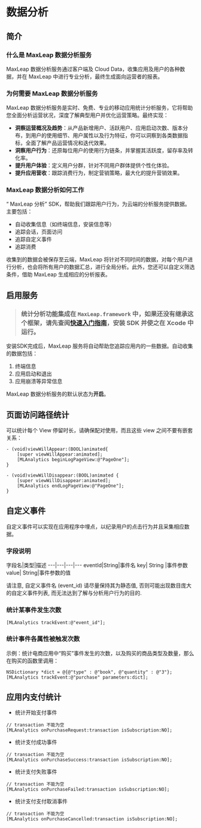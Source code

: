 
# 数据分析

## 简介
### 什么是 MaxLeap 数据分析服务
 MaxLeap 数据分析服务通过客户端及 Cloud Data，收集应用及用户的各种数据，并在 MaxLeap 中进行专业分析，最终生成面向运营者的报表。

### 为何需要 MaxLeap 数据分析服务
 MaxLeap 数据分析服务是实时、免费、专业的移动应用统计分析服务，它将帮助您全面分析运营状况，深度了解典型用户并优化运营策略。最终实现：

* **洞察运营概况及趋势**：从产品新增用户、活跃用户、应用启动次数、版本分布，到用户的使用细节、用户属性以及行为特征，你可以洞察到各类数据指标，全面了解产品运营情况和迭代效果。
* **洞察用户行为**：还原每位用户的使用行为链条，并掌握其活跃度，留存率及转化率。
* **提升用户体验**：定义用户分群，针对不同用户群体提供个性化体验。
* **提升应用营收**：跟踪消费行为，制定营销策略，最大化的提升营销效果。


###  MaxLeap 数据分析如何工作
“ MaxLeap 分析” SDK，帮助我们跟踪用户行为，为云端的分析服务提供数据。主要包括：

*  自动收集信息（如终端信息，安装信息等）
*  追踪会话，页面访问
*  追踪自定义事件
*  追踪消费

收集到的数据会被保存至云端，MaxLeap 将针对不同时间的数据，对每个用户进行分析，也会将所有用户的数据汇总，进行全局分析。此外，您还可以自定义筛选条件，借助 MaxLeap  生成相应的分析报表。

## 启用服务

> ### 统计分析功能集成在 `MaxLeap.framework` 中，如果还没有继承这个框架，请先查阅[快速入门指南](ML_DOCS_LINK_PLACEHOLDER_SDK_QUICKSTART_IOS)，安装 SDK 并使之在 Xcode 中运行。

安装SDK完成后，MaxLeap 服务将自动帮助您追踪应用内的一些数据。自动收集的数据包括：

1.	终端信息
2.	应用启动和退出
3.	应用崩溃等异常信息

MaxLeap 数据分析服务的默认状态为**开启**。

## 页面访问路径统计

可以统计每个 View 停留时长，请确保配对使用，而且这些 view 之间不要有嵌套关系：

```objective_c
- (void)viewWillAppear:(BOOL)animated{
    [super viewWillAppear:animated];
    [MLAnalytics beginLogPageView:@"PageOne"];
}
 
- (void)viewWillDisappear:(BOOL)animated {
    [super viewWillDisappear:animated];
    [MLAnalytics endLogPageView:@"PageOne"];
}
```
 
## 自定义事件

自定义事件可以实现在应用程序中埋点，以纪录用户的点击行为并且采集相应数据。

### 字段说明

字段名|类型|描述
---|---|---|---
eventId|String|事件名
key| String |事件参数
value| String|事件参数的值

请注意, 自定义事件名 (event_id) 请尽量保持其为静态值, 否则可能出现数目庞大的自定义事件列表, 而无法达到了解与分析用户行为的目的.
 
### 统计某事件发生次数

```
[MLAnalytics trackEvent:@"event_id"];
```

### 统计事件各属性被触发次数

示例：统计电商应用中“购买”事件发生的次数，以及购买的商品类型及数量，那么在购买的函数里调用：

```objective_c
NSDictionary *dict = @{@"type" : @"book", @"quantity" : @"3"};
[MLAnalytics trackEvent:@"purchase" parameters:dict];
```

## 应用内支付统计

- 统计开始支付事件

```
// transaction 不能为空
[MLAnalytics onPurchaseRequest:transaction isSubscription:NO];
```

- 统计支付成功事件

```
// transaction 不能为空
[MLAnalytics onPurchaseSuccess:transaction isSubscription:NO];
```

- 统计支付失败事件

```
// transaction 不能为空
[MLAnalytics onPurchaseFailed:transaction isSubscription:NO];
```

- 统计支付支付取消事件

```
// transaction 不能为空
[MLAnalytics onPurchaseCancelled:transaction isSubscription:NO];
```

<!--
## 游戏统计

### 跟踪玩家充值

**【用途和用法】**

跟踪玩家充值现金而获得虚拟币的行为，充入的现金将反映至游戏收入中。

充值过程可以跟踪四个状态：1、发出有效的充值请求；2、确认某次充值请求已完成充值；3、充值失败；4、充值被用户取消。

您可在玩家发起充值请求时（例如玩家选择了某个充值包，进入支付流程那一刻）调用 `onChargeRequest`，并传入该笔交易的唯一订单ID和详细信息；在确认玩家支付成功时调用`onChargeSuccess`；在玩家支付失败时调用 `onChargeFailed`；在玩家取消支付时调用 `onChargeCancelled`。所有状态均需要传入订单ID。

**注意：**

1、orderID是标识交易的关键，每一次的充值请求都需要是不同的orderID，否则会被认为重复数据而丢弃，造成收入数据偏差的情况。

2、orderID由您自己构造和管理，可以使用类似 userID+时间戳+随机数 的方式来自己定义orderID，来保障其唯一性。

3、收入数据以调用了onChargeSuccess为准，Success调用时的orderID要与Request中orderID对应，才可追溯到交易内容，有效计量。 Request必须调用，且需要早于Success，否则可能影响收入数据的金额计数。


**【接口说明：（MLGAVirtualCurrency类）】**
 
```
//充值请求
+ (void)onChargeRequest:(SKPaymentTransaction *)transaction 
				   orderId:(NSString *)orderId
		   currencyAmount:(double)currencyAmount 
		     currencyType:(NSString *)currencyType
   virtualCurrencyAmount:(double)virtualCurrencyAmount
   				 paySource:(NSString *)paySource;

//充值成功
+ (void)onChargeSuccess:(SKPaymentTransaction *)transaction orderId:(NSString *)orderId;

// 充值失败
+ (void)onChargeFailed:(SKPaymentTransaction *)transaction orderId:(NSString *)orderId;

// 充值取消
+ (void)onChargeCancelled:(SKPaymentTransaction *)transaction orderId:(NSString *)orderId;
```

**参数说明：**

参数  |类型  |	描述
------------|------|-------
transaction | SKPaymentTransaction | 用来进行支付的对象，不能为空
orderId	  | NSString | 订单ID，最多64个字符。用于唯一标识一次交易。<br>*如果多次充值成功的orderID重复，将只算首次成功的数据，其他数据会认为重复数据丢弃。<br>\*如果Success调用时传入的orderID在之前Request没有对应orderID，则记录充值次数，但不会有收入金额体现。
currencyAmount | double | 现金金额或现金等价物的额度。
currencyType	| NSString | 请使用国际标准组织ISO 4217中规范的3位字母代码标记货币类型。点击查看参考 例：人民币CNY；美元USD；欧元EUR（如果您使用其他自定义等价物作为现金，亦可使用ISO 217中没有的3位字母组合传入货币类型，我们会在报表页面中提供汇率设定功能）
virtualCurrencyAmount | double | 虚拟币金额
paymentSource	| NSString | 支付的途径，最多16个字符。例如：“支付宝”“苹果官方”“XX支付SDK”

示例1：

玩家使用支付宝方式成功购买了“大号宝箱”（实际为100元人民币购入1000元宝的礼包），该笔操作的订单编号为account123-0923173248-11。可以如下调用：

```
//1）在向支付宝支付SDK发出请求时，同时调用：
[MLGAVirtualCurrencyonChargeRequst:transaction orderId:@"account123-0923173248-11" currencyAmount:100 currencyType@"CNY" virtualCurrencyAmount:1000 paymentType: @"Alipay"];

//2）订单account123-0923173248-11充值成功后调用：
[MLGAVirtualCurrency onChargeSuccess:transaction orderId:@"account123-0923173248-11"];
```

示例2：

在一款与91联运的游戏中，游戏使用了91的支付聚合SDK，玩家购买一个“钻石礼包1”（10个91豆购买60钻石），该笔操作的订单号为“7837331”。由于此类聚合SDK往往要求使用其自有的“代币”（91使用91豆，兑换人民币比例1：1）做充值依据，建议将“代币”折算为人民币后再调用统计：
 
```
//1）在向91支付SDK发出请求时，进行调用
[MLGAVirtualCurrency onChargeRequst:transaction orderId:@"7837331" iapId: @"钻石礼包1" currencyAmount:10 currencyType@”CNY” virtualCurrencyAmount:60 paymentType: @"91 SDK "];
//2）订单order001充值成功：
[MLGAVirtualCurrency onChargeSuccess:transaction orderId: @"7837331"];
```

**【用途和用法】**

- 游戏中除了可通过充值来获得虚拟币外，可能会在任务奖励、登录奖励、成就奖励等环节免费发放给玩家虚拟币，来培养他们使用虚拟币的习惯。开发者可通过此方法跟踪全部免费赠予虚拟币的数据。
- 在成功向玩家赠予虚拟币时调用onReward方法来传入相关数据。
- 只获得过赠予虚拟币的玩家不会被记为付费玩家。赠予的虚拟币会计入到所有的虚拟币产出中，也计入到留存虚拟币中。
【接口说明：（MLGAVirtualCurrency类）】
 

//赠予虚拟币
+ (void)onReward:(double)virtualCurrencyAmount reason:(NSString *)reason;
 

**参数说明：**

参数|类型|描述
---|----|----
virtualCurrencyAmount|double|虚拟币金额。
reason|NSString|赠送虚拟币原因/类型。格式：32个字符内的中文、空格、英文、数字。不要带有任何开发中的转义字符，如斜杠<br>**注意：最多支持100种不同原因。**

示例1：玩家在完成了新手引导后，成功获得了免费赠送的5个钻石：
 
```
[MLGAVirtualCurrency onReward:5 reason:@"新手奖励"];
```

示例2：玩家在游戏竞技场中排名较高，而获得了100消费券奖励：

```
[MLGAVirtualCurrency onReward:100reason:@"竞技场Top2"];
```

### 跟踪游戏消费点

**【用途和用法】**

- 跟踪游戏中全部使用到虚拟币的消费点，如购买虚拟道具、VIP服务、复活等
- 跟踪某物品或服务的耗尽
- 在任意消费点发生时尽快调用onPurchase，在某个道具/服务被用掉（消失）时尽快调用onUse
- 消费点特指有价值的虚拟币的消费过程，如果游戏中存在普通游戏金币可购买的虚拟物品，不建议在此处统计。

**【接口说明：（MLGAItem类）】**
 
```
//记录付费点
+ (void)onPurchase:(NSString *)item itemNumber:(int) number priceInVirtualCurrency:(double) price;
//消耗物品或服务等
+ (void) onUse:(NSString *)item itemNumber:(int)number;
```

**参数说明：**

参数|类型|描述
---|---|---
item|NSString|某个消费点的编号，最多32个字符。
number|int|消费数量
price|double|虚拟币单价

示例1：
玩家以25元宝/个的单价购买了两个类别号为“helmet1”的头盔，可以调用：

```
[MLGAItem onPurchase: @"helmet1" itemNumber:2 priceInVirtualCurrency:25];
```

其中一个头盔在战斗中由于损坏过度而消失。

```
[MLGAItem onUse: @"helmet1" itemNumber:1];
```

示例2：
玩家在某关卡中死亡，使用5个钻石进行复活。可调用：

```
[MLGAItem onPurchase: @"revival" itemNumber:1 priceInVirtualCurrency:5];
```

### 任务、关卡或副本

**【用途和用法】**

- 跟踪玩家任务/关卡/副本的情况。

**【接口说明：（MLGAMission类）】**


```
//接到任务
+ (void)onBegin:(NSString *)missionId;
//完成任务
+ (void)onCompleted:(NSString *)missionId;
//任务失败
+ (void)onFailed:(NSString *)missionId failedCause:(NSString *)cause;
```

**参数说明：**

参数|类型|是否必填|描述
missionId|NSString|必填|任务、关卡或副本的编号，最多32个字符。
cause|NSString|必填|失败原因，最多16个字符。共支持100种原因，此处可填写ID，别名可在报表编辑。

示例1：
玩家进入名称为“蓝色龙之领地”的关卡。可调用：

```
[MLGAMission onBegin:@"蓝色龙之领地"];
```

游戏进入了后台，如果再次进入游戏时，关卡可继续，可调用:

```
// 暂停 `蓝色龙之领地` 任务计时
[MLGAMission onPause:@"蓝色龙之领地"];

// 暂停对所有任务的计时
[MLGAMission pauseAll];
```

玩家重新进入游戏，如果关卡可继续，可调用：

```
// 继续对某个任务计时
[MLGAMission onResume:@"aMission"];

// 继续所有任务的计时
[MLGAMission resumeAll];
```

**说明：** 在应用触发 `UIApplicationWillResignActiveNotification` 消息时，SDK 会调用 `[MLGAMission pauseAll];` 暂停所有任务/关卡的计时。在应用触发 `UIApplicationDidBecomeActiveNotification` 消息时，SDK 会调用 `[MLGAMission resumeAll];` 恢复所有任务/关卡的计时。

玩家成功打过了关卡：

```
[MLGAMission onCompleted:@"蓝色龙之领地"];
```

示例2：
玩家接到了“主线任务5”后，又接受了某个主线任务“赚钱1”，之后他在赚钱任务1进行中因为觉得任务过难，放弃任务而失败。

```
[MLGAMission onBegin:@"主线任务5"];
[MLGAMission onBegin:@"赚钱1"];
[MLGAMission onFailed:@"赚钱1" failedCause:@"quit"];
```

-->
